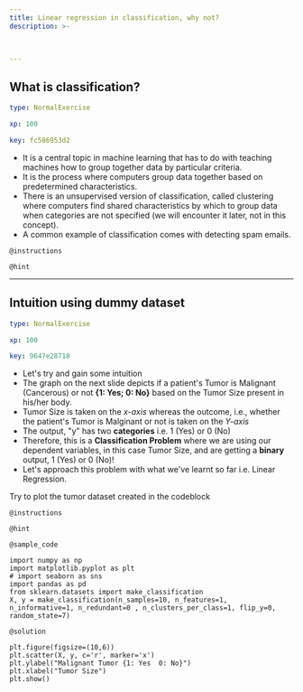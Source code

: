 ```yaml
---
title: Linear regression in classification, why not?
description: >-
  


---
```

## What is classification?

```yaml
type: NormalExercise

xp: 100

key: fc586953d2
```


 - It is a central topic in machine learning that has to do with teaching machines how to group together data by particular criteria. 
 - It is the process where computers group data together based on predetermined characteristics. 
 - There is an unsupervised version of classification, called clustering where computers find shared characteristics by which to group data when categories are not specified (we will encounter it later, not in this concept).
 - A common example of classification comes with detecting spam emails. 

`@instructions`


`@hint`











---
## Intuition using dummy dataset

```yaml
type: NormalExercise

xp: 100

key: 9647e28718
```

- Let's try and gain some intuition
 - The graph on the next slide depicts if a patient's Tumor is Malignant (Cancerous) or not **{1: Yes; 0: No}** 
 based on the Tumor Size present in his/her body.
 - Tumor Size is taken on the *x-axis* whereas the outcome, i.e., whether the patient's Tumor is Malginant or not is taken on the *Y-axis*
 - The output, "y" has two **categories** i.e. 1 (Yes) or 0 (No) 
 - Therefore, this is a **Classification Problem** where we are using our dependent variables, in this case Tumor Size, and are getting a **binary** output, 1 (Yes) or 0 (No)! 
 - Let's approach this problem with what we've learnt so far i.e. Linear Regression.

Try to plot the tumor dataset created in the codeblock

`@instructions`


`@hint`



`@sample_code`
```{python}
import numpy as np
import matplotlib.pyplot as plt
# import seaborn as sns
import pandas as pd
from sklearn.datasets import make_classification
X, y = make_classification(n_samples=10, n_features=1, n_informative=1, n_redundant=0 , n_clusters_per_class=1, flip_y=0, random_state=7)
```
`@solution`
```{python}
plt.figure(figsize=(10,6))
plt.scatter(X, y, c='r', marker='x')
plt.ylabel("Malignant Tumor {1: Yes  0: No}")
plt.xlabel("Tumor Size")
plt.show()
```




